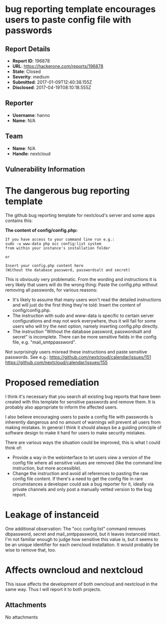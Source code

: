 # bug reporting template encourages users to paste config file with passwords

## Report Details
- **Report ID**: 196878
- **URL**: https://hackerone.com/reports/196878
- **State**: Closed
- **Severity**: medium
- **Submitted**: 2017-01-09T12:40:38.155Z
- **Disclosed**: 2017-04-19T08:10:18.555Z

## Reporter
- **Username**: hanno
- **Name**: N/A

## Team
- **Name**: N/A
- **Handle**: nextcloud

## Vulnerability Information
The dangerous bug reporting template
=============================

The github bug reporting template for nextcloud's server and some apps contains this:

**The content of config/config.php:**

```
If you have access to your command line run e.g.:
sudo -u www-data php occ config:list system
from within your instance's installation folder

or 

Insert your config.php content here
(Without the database password, passwordsalt and secret)
```

This is obviously very problematic. From the wording and instructions it is very likely that users will do the wrong thing: Paste the config.php without removing all passwords, for various reasons:
* It's likely to assume that many users won't read the detailed instructions and will just do the first thing they're told: Insert the content of config/config.php.
* The instruction with sudo and www-data is specific to certain server configurations and may not work everywhere, thus it will fail for some users who will try the next option, namely inserting config.php directly.
* The instruction "Without the database password, passwordsalt and secret" is incomplete. There can be more sensitive fields in the config file, e.g. "mail_smtppassword".

Not surprisingly users misread these instructions and paste sensitive passwords. See e.g.:
https://github.com/nextcloud/calendar/issues/151
https://github.com/nextcloud/calendar/issues/155

Proposed remediation
=================

I think it's necessary that you search all existing bug reports that have been created with this template for sensitive passwords and remove them. It is probably also appropriate to inform the affected users.

I also believe encouraging users to paste a config file with passwords is inherently dangerous and no amount of warnings will prevent all users from making mistakes. In general I think it should always be a guiding principle of software design to make it hard for users to make security mistakes.

There are various ways the situation could be improved, this is what I could think of:
* Provide a way in the webinterface to let users view a version of the config file where all sensitive values are removed (like the command line instruction, but more accessible).
* Change the instruction and avoid all references to pasting the raw config file content. If there's a need to get the config file in rare circumstances a developer could ask a bug reporter for it, ideally via private channels and only post a manually vetted version to the bug report.

Leakage of instanceid
=================

One additional observation: The "occ config:list" command removes dbpassword, secret and mail_smtppassword, but it leaves instanceid intact. I'm not familiar enough to judge how sensitive this value is, but it seems to be an unique identifier for each owncloud installation. It would probably be wise to remove that, too.

Affects owncloud and nextcloud
========================

This issue affects the development of both owncloud and nextcloud in the same way. Thus I will report it to both projects.

## Attachments
No attachments
